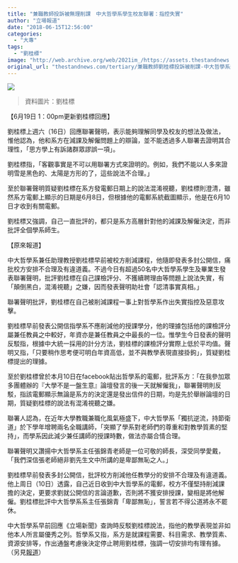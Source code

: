 ```yaml
---
title: "兼職教師投訴被無理削課　中大哲學系學生校友聯署：指控失實"
author: "立場報道"
date: "2018-06-15T12:56:00"
categories:
  - "大專"
tags:
  - "劉桂標"
image: "http://web.archive.org/web/2021im_/https://assets.thestandnews.com/media/photos/hkcu_BT3Z4.png"
original_url: "thestandnews.com/tertiary/兼職教師劉桂標投訴被削課-中大哲學系逾50學生聯署-指控失實"
---
```

![](http://web.archive.org/web/2021im_/https://assets.thestandnews.com/media/photos/hkcu_BT3Z4.png)
> 資料圖片：劉桂標

【6月19日 1：00pm更新劉桂標回應】

劉桂標上週六（16日）回應聯署聲明，表示能夠理解同學及校友的想法及做法，惟他認為，他和系方在減課及解僱問題上的辯論，並不能透過多人聯署去證明其合理性，「思方學上有訴諸群眾謬誤一項」。

劉桂標指，「客觀事實是不可以用聯署方式來證明的。例如，我們不能以人多來證明雪是黑色的、太陽是方形的了，這些說法不合理。」

至於聯署聲明質疑劉桂標在系方發電郵日期上的說法混淆視聽，劉桂標則澄清，雖然系方電郵上顯示的日期是6月8日，但根據他的電郵系統截圖顯示，他是在6月10日才收到有關電郵。

劉桂標又強調，自己一直批評的，都只是系方高層針對他的減課及解僱決定，而非批評全個學系師生。

【原來報道】

中大哲學系兼任助理教授劉桂標早前被校方削減課程，他隨即發表多封公開信，痛批校方安排不合理及有違道義。不過今日有超過50名中大哲學系學生及畢業生發表聯署聲明，批評劉桂標在自己課檢評分、不獲續聘理由等問題上說法失實，有「顛倒黑白，混淆視聽」之嫌，因而發表聲明助社會「認清事實真相。」

聯署聲明批評，劉桂標在自己被削減課程一事上對哲學系作出失實指控及惡意攻擊。

劉桂標早前發表公開信指學系不應削減他的授課學分，他的理據包括他的課檢評分屬兼任教員之中較好，年資亦是兼任教員之中最長的一位。惟學生今日發表的聲明反駁指，根據中大統一採用的計分方法，劉桂標的課檢評分實際上低於平均值。聲明又指，「只要稍作思考便可明白年資高低，並不與教學表現直接掛鉤」，質疑劉桂標提出的理據。

至於劉桂標曾於本月10日在facebook貼出哲學系的電郵，批評系方：「在我參加眾多團體辦的『大學不是一盤生意』論壇發言的後一天就解僱我」，聯署聲明則反駁，指該電郵顯示無論是系方的決定還是發出信件的日期，均是先於舉辦論壇的日期，質疑劉桂標的說法有混淆視聽之嫌。

聯署人認為，在近年大學教職兼職化風氣極盛下，中大哲學系「獨抗逆流，持節衛道」於下學年增聘兩名全職講師，「突顯了學系對老師們的尊重和對教學質素的堅持」，而學系因此減少兼任講師的授課時數，做法亦屬合情合理。

聯署聲明又讚揚中大哲學系主任張錦青老師是一位可敬的師長，深受同學愛戴，「我們深信張老師絕非劉先生文中所講的是卑鄙無恥之人。」

劉桂標早前發表多封公開信，批評校方削減他任教學分的安排不合理及有違道義。他上周日（10日）透露，自己近日收到中大哲學系的電郵，校方不僅堅持削減課擔的決定，更要求劉就公開信的言論道歉，否則將不獲安排授課，變相是將他解僱。劉桂標批評中大哲學系系主任張錦青「卑鄙無恥」，誓言若不得公道將永不罷休。

中大哲學系早前回應《立場新聞》查詢時反駁劉桂標說法，指他的教學表現並非如他本人所言屬優秀之列。哲學系又指，系方是就課程需要、科目需求、教學質素、資源安排等，作出通盤考慮後決定停止聘用劉桂標，強調一切安排均有理有據。（另見[報道](../../society/%E4%B8%8D%E6%BB%BF%E8%A2%AB%E5%89%8A%E8%AA%B2-%E5%85%BC%E8%81%B7%E6%95%99%E5%B8%AB%E6%89%B9%E7%A7%81%E7%9B%B8%E6%8E%88%E5%8F%97-%E4%B8%AD%E5%A4%A7%E5%93%B2%E5%AD%B8%E7%B3%BB-%E4%B8%8D%E9%81%93%E6%AD%89%E4%B8%8D%E5%AE%89%E6%8E%92%E6%8E%88%E8%AA%B2/)）